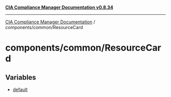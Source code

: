 [**CIA Compliance Manager Documentation v0.8.34**](../../../README.md)

***

[CIA Compliance Manager Documentation](../../../modules.md) / components/common/ResourceCard

# components/common/ResourceCard

## Variables

- [default](variables/default.md)
